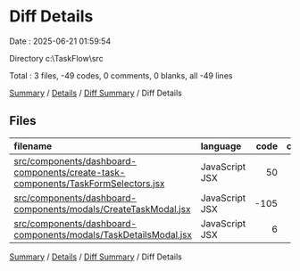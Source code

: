 # Diff Details

Date : 2025-06-21 01:59:54

Directory c:\\TaskFlow\\src

Total : 3 files,  -49 codes, 0 comments, 0 blanks, all -49 lines

[Summary](results.md) / [Details](details.md) / [Diff Summary](diff.md) / Diff Details

## Files
| filename | language | code | comment | blank | total |
| :--- | :--- | ---: | ---: | ---: | ---: |
| [src/components/dashboard-components/create-task-components/TaskFormSelectors.jsx](/src/components/dashboard-components/create-task-components/TaskFormSelectors.jsx) | JavaScript JSX | 50 | 0 | 4 | 54 |
| [src/components/dashboard-components/modals/CreateTaskModal.jsx](/src/components/dashboard-components/modals/CreateTaskModal.jsx) | JavaScript JSX | -105 | 0 | -5 | -110 |
| [src/components/dashboard-components/modals/TaskDetailsModal.jsx](/src/components/dashboard-components/modals/TaskDetailsModal.jsx) | JavaScript JSX | 6 | 0 | 1 | 7 |

[Summary](results.md) / [Details](details.md) / [Diff Summary](diff.md) / Diff Details